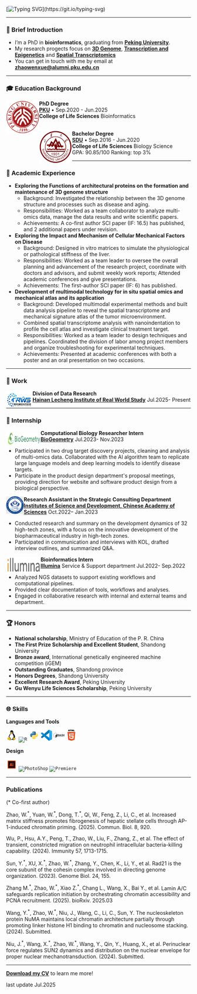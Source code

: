 [![Typing SVG](https://readme-typing-svg.herokuapp.com?font=Fira+Code&size=26&pause=1000&color=15F75E&background=0B030800&width=600&lines=To+be+continued%2C+to+be+understood...)](https://git.io/typing-svg)

---

### 🌱 Brief Introduction

- I’m a PhD in **bioinformatics**, graduating from **<a href="https://www.pku.edu.cn/">Peking University</a>**.
- My research progects focus on [**3D Genome**](https://www.nature.com/collections/rsxlmsyslk), [**Transcription and Epigenetics**](https://www.cell.com/cell/collections/transcription-epigenetics) and [**Spatial Transcriptomics**](https://www.nature.com/articles/s41592-020-01033-y)
- You can get in touch with me by email at [**zhaowenxue@alumni.pku.edu.cn**](mailto:zhaowenxue@alumni.pku.edu.cn)

---

### 🎓 Education Background

[<img align="left" height="90px" width="90px" alt="PKU" src="./Res/Icon/PKU.png"/>](https://www.pku.edu.cn/)

**PhD Degree** \
[**PKU**](https://www.pku.edu.cn/) • Sep.2020 - Jun.2025 \
**College of Life Sciences** Bioinformatics \
<br>

[<img align="left" height="90px" width="90px" alt="SDU" src="./Res/Icon/SDU.png"/>](https://www.sdu.edu.cn/)

**Bachelor Degree** \
[**SDU**](https://www.sdu.edu.cn/) • Sep.2016 - Jun.2020 \
**College of Life Sciences** Biology Science \
GPA: 90.85/100    Ranking: top 3% 

---

### 📗 Academic Experience

- **Exploring the Functions of architectural proteins on the formation and maintenance of 3D genome structure**
  - Background: Investigated the relationship between the 3D genome structure and processes such as disease and aging.
  - Responsibilities: Worked as a team collaborator to analyze multi-omics data, manage the data results and write scientific papers.
  - Achievements: A co-first author SCI paper (IF: 16.5) has published, and 2 additional papers under revision. 
- **Exploring the Impact and Mechanism of Cellular Mechanical Factors on Disease**
  - Background: Designed in vitro matrices to simulate the physiological or pathological stiffness of the liver.
  - Responsibilities: Worked as a team leader to oversee the overall planning and advancement of the research project, coordinate with doctors and advisors, and submit weekly work reports; Attended academic conferences and give presentations.
  - Achievements: The first-author SCI paper (IF: 6) has published.
- **Development of multimodal technology for in situ spatial omics and mechanical atlas and its application**
  - Background: Developed multimodal experimental methods and built data analysis pipeline to reveal the spatial transcriptome and mechanical signature atlas of the tumor microenvironment.
  - Combined spatial transcriptome analysis with nanoindentation to profile the cell atlas and investigate clinical treatment target.
  - Responsibilities: Worked as a team leader to design techniques and pipelines. Coordinated the division of labor among project members and organize troubleshooting for experimental techniques.
  - Achievements: Presented at academic conferences with both a poster and an oral presentation on two occasions.

---

### 💼 Work

[<img align="left" height="48px" width="72px" alt="rws" src="./Res/Icon/rws.png"/>](https://hnrws.cn/)

**Division of Data Research** \
[**Hainan Lecheng Institute of Real World Study**](https://hnrws.cn/)  Jul.2025- Present

---

### 💼 Internship


[<img align="left" height="48px" width="94px" alt="BioGeometry" src="./Res/Icon/biogeo.png"/>](https://www.biogeom.com/zh/)

**Computational Biology Researcher Intern** \
[**BioGeometry**](https://www.biogeom.com/zh/) Jul.2023- Nov.2023
- Participated in two drug target discovery projects, cleaning and analysis of multi-omics data. Collaborated with the AI algorithm team to replicate large language models and deep learning models to identify disease targets.
- Participate in the product design department's proposal meetings, providing direction for website and software product design from a biological perspective.

[<img align="left" height="48px" width="48px" alt="isd" src="./Res/Icon/isd.png"/>](http://www.casisd.cn/)

**Research Assistant in the Strategic Consulting Department**	\
[**Institutes of Science and Development, Chinese Academy of Sciences**](http://www.casisd.cn/)	 Oct.2022– Jan.2023

- Conducted research and summary on the development dynamics of 32 high-tech zones, with a focus on the innovative development of the biopharmaceutical industry in high-tech zones.
- Participated in communication and interviews with KOL, drafted interview outlines, and summarized Q&A.

[<img align="left" height="48px" width="94px" alt="Illummina" src="./Res/Icon/illumina.png"/>](https://www.illumina.com.cn)

**Bioinformatics Intern** \
[**Illumina**](https://www.illumina.com.cn) Service & Support department  Jul.2022- Sep.2022
- Analyzed NGS datasets to support existing workflows and computational pipelines.
- Provided clear documentation of tools, workflows and analyses.
- Engaged in collaborative research with internal and external teams and department.

---

### 🏆 Honors

- **National scholarship**,  Ministry of Education of the P. R. China
- **The First Prize Scholarship and Excellent Student**, Shandong University
- **Bronze award**, International genetically engineered machine competition (iGEM)
- **Outstanding Graduates**, Shandong province
- **Honors Degrees**, Shandong University
- **Excellent Research Award**, Peking University
- **Gu Wenyu Life Sciences Scholarship**, Peking University


---

### 🌐 Skills 

**Languages and Tools**

<code><img src="https://raw.githubusercontent.com/github/explore/80688e429a7d4ef2fca1e82350fe8e3517d3494d/topics/linux/linux.png" alt="Linux" title="Linux" width="30" height="30"></code>
<code><img src="https://img.icons8.com/external-becris-lineal-color-becris/64/000000/external-r-data-science-becris-lineal-color-becris.png" alt="R" title="R" width="30" height="30"></code>
<code><img src="https://raw.githubusercontent.com/github/explore/80688e429a7d4ef2fca1e82350fe8e3517d3494d/topics/python/python.png" alt="Python" title="Python" width="30" height="30"></code>
<code><img src="https://raw.githubusercontent.com/github/explore/80688e429a7d4ef2fca1e82350fe8e3517d3494d/topics/visual-studio-code/visual-studio-code.png" alt="VSCode" title="VSCode" width="30" height="30"></code>
<code><img src="https://raw.githubusercontent.com/github/explore/80688e429a7d4ef2fca1e82350fe8e3517d3494d/topics/bash/bash.png" alt="Shell" title="Shell" width="30" height="30"></code>
<code><img src="https://raw.githubusercontent.com/github/explore/80688e429a7d4ef2fca1e82350fe8e3517d3494d/topics/html/html.png" alt="HTML" title="HTML" width="30" height="30"></code>

**Design**

<code><img height="30" src="./Res/Icon/ai2.png" alt="ai2" title="AI"></code>
<code><img height="30" src="https://img.icons8.com/color/50/000000/adobe-photoshop.png" alt="PhotoShop" title="PhotoShop"></code>
<code><img height="30" src="https://img.icons8.com/color/48/000000/adobe-premiere-pro.png" alt="Premiere" title="Premiere"></code>

---

### Publications

<div class="publications">
  <div class="co-first-author">(* Co-first author)</div>
  
  <p class="publication">
    <span class="authors">Zhao, W.<sup>*</sup>, Yuan, W.<sup>*</sup>, Dong, T.<sup>*</sup>, Qi, W., Feng, Z., Li, C., et al.</span> 
    <span class="title">Increased matrix stiffness promotes fibrogenesis of hepatic stellate cells through AP-1-induced chromatin priming.</span> 
    <span class="details">(2025). <span class="journal">Commun. Biol.</span> 8, 920. </span>
  </p>
  
  <p class="publication">
    <span class="authors">Wu, P., Hsu, A.Y., Peng, T., Zhao, W., Liu, F., Zhang, Z., et al.</span> 
    <span class="title">The effect of transient, constricted migration on neutrophil intracellular bacteria-killing capability.</span> 
    <span class="details">(2024). <span class="journal">Immunity</span> 57, 1713-1715. </span>
  </p>
  
  <p class="publication">
    <span class="authors">Sun, Y.<sup>*</sup>, XU, X.<sup>*</sup>, Zhao, W.<sup>*</sup>, Zhang, Y., Chen, K., Li, Y., et al.</span> 
    <span class="title">Rad21 is the core subunit of the cohesin complex involved in directing genome organization.</span> 
    <span class="details">(2023). <span class="journal">Genome Biol.</span> 24, 155. </span>
  </p>
  
  <p class="publication">
    <span class="authors">Zhang M.<sup>*</sup>, Zhao, W.<sup>*</sup>, Xiao Z.<sup>*</sup>, Chang L., Wang, X., Bai Y., et al.</span> 
    <span class="title">Lamin A/C safeguards replication initiation by orchestrating chromatin accessibility and PCNA recruitment.</span> 
    <span class="details">(2025). <span class="journal">bioRxiv.</span> 2025.03</span>
  </p>
  
  <p class="publication">
    <span class="authors">Wang, Y.<sup>*</sup>, Zhao, W.<sup>*</sup>, Niu, J., Wang, C., Li, C., Sun, Y.</span> 
    <span class="title">The nucleoskeleton protein NuMA maintains local chromatin architecture partially through promoting linker histone H1 binding to chromatin and nucleosome stacking.</span> 
    <span class="details">(2024). <span class="status">Submitted.</span></span>
  </p>
  
  <p class="publication">
    <span class="authors">Niu, J.<sup>*</sup>, Wang, X.<sup>*</sup>, Zhao, W.<sup>*</sup>, Wang, Y., Qin, Y., Huang, X., et al.</span> 
    <span class="title">Perinuclear force regulates SUN2 dynamics and distribution on the nuclear envelope for proper nuclear mechanotransduction.</span> 
    <span class="details">(2024). <span class="status">Submitted.</span></span>
  </p>
  
---

[**Download my CV**](src="./250629_CV_Zhao_Wenxue_github.pdf") to learn me more!

last update Jul.2025
